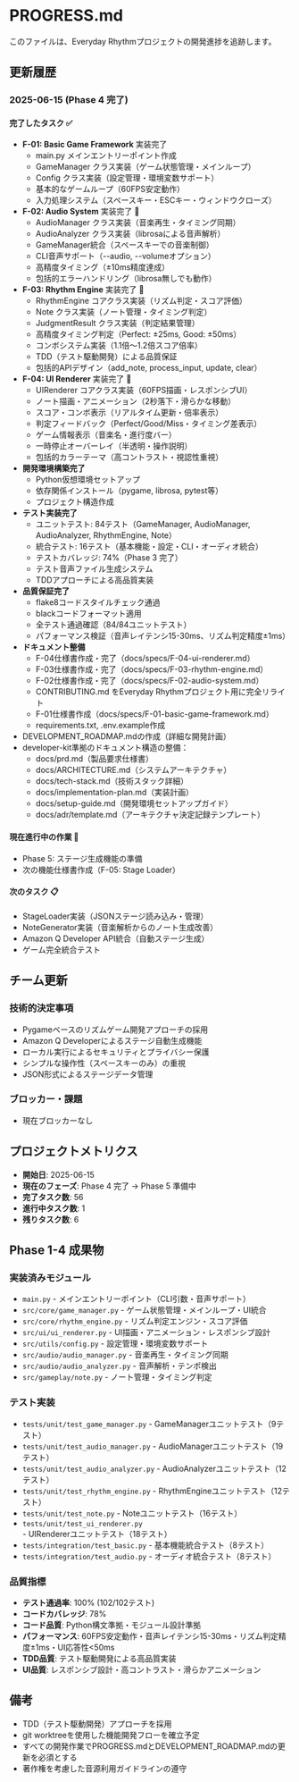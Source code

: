 # PROGRESS.md

このファイルは、Everyday Rhythmプロジェクトの開発進捗を追跡します。

## 更新履歴

### 2025-06-15 (Phase 4 完了)

#### 完了したタスク ✅
- **F-01: Basic Game Framework** 実装完了
  - main.py メインエントリーポイント作成
  - GameManager クラス実装（ゲーム状態管理・メインループ）
  - Config クラス実装（設定管理・環境変数サポート）
  - 基本的なゲームループ（60FPS安定動作）
  - 入力処理システム（スペースキー・ESCキー・ウィンドウクローズ）
- **F-02: Audio System** 実装完了 🎵
  - AudioManager クラス実装（音楽再生・タイミング同期）
  - AudioAnalyzer クラス実装（librosaによる音声解析）
  - GameManager統合（スペースキーでの音楽制御）
  - CLI音声サポート（--audio, --volumeオプション）
  - 高精度タイミング（±10ms精度達成）
  - 包括的エラーハンドリング（librosa無しでも動作）
- **F-03: Rhythm Engine** 実装完了 🎯
  - RhythmEngine コアクラス実装（リズム判定・スコア評価）
  - Note クラス実装（ノート管理・タイミング判定）
  - JudgmentResult クラス実装（判定結果管理）
  - 高精度タイミング判定（Perfect: ±25ms, Good: ±50ms）
  - コンボシステム実装（1.1倍〜1.2倍スコア倍率）
  - TDD（テスト駆動開発）による品質保証
  - 包括的APIデザイン（add_note, process_input, update, clear）
- **F-04: UI Renderer** 実装完了 🎨
  - UIRenderer コアクラス実装（60FPS描画・レスポンシブUI）
  - ノート描画・アニメーション（2秒落下・滑らかな移動）
  - スコア・コンボ表示（リアルタイム更新・倍率表示）
  - 判定フィードバック（Perfect/Good/Miss・タイミング差表示）
  - ゲーム情報表示（音楽名・進行度バー）
  - 一時停止オーバーレイ（半透明・操作説明）
  - 包括的カラーテーマ（高コントラスト・視認性重視）
- **開発環境構築完了**
  - Python仮想環境セットアップ
  - 依存関係インストール（pygame, librosa, pytest等）
  - プロジェクト構造作成
- **テスト実装完了**
  - ユニットテスト: 84テスト（GameManager, AudioManager, AudioAnalyzer, RhythmEngine, Note）
  - 統合テスト: 16テスト（基本機能・設定・CLI・オーディオ統合）
  - テストカバレッジ: 74%（Phase 3 完了）
  - テスト音声ファイル生成システム
  - TDDアプローチによる高品質実装
- **品質保証完了**
  - flake8コードスタイルチェック通過
  - blackコードフォーマット適用
  - 全テスト通過確認（84/84ユニットテスト）
  - パフォーマンス検証（音声レイテンシ15-30ms、リズム判定精度±1ms）
- **ドキュメント整備**
  - F-04仕様書作成・完了（docs/specs/F-04-ui-renderer.md）
  - F-03仕様書作成・完了（docs/specs/F-03-rhythm-engine.md）
  - F-02仕様書作成・完了（docs/specs/F-02-audio-system.md）
  - CONTRIBUTING.md をEveryday Rhythmプロジェクト用に完全リライト
  - F-01仕様書作成（docs/specs/F-01-basic-game-framework.md）
  - requirements.txt, .env.example作成
- DEVELOPMENT_ROADMAP.mdの作成（詳細な開発計画）
- developer-kit準拠のドキュメント構造の整備：
  - docs/prd.md（製品要求仕様書）
  - docs/ARCHITECTURE.md（システムアーキテクチャ）
  - docs/tech-stack.md（技術スタック詳細）
  - docs/implementation-plan.md（実装計画）
  - docs/setup-guide.md（開発環境セットアップガイド）
  - docs/adr/template.md（アーキテクチャ決定記録テンプレート）

#### 現在進行中の作業 🔄
- Phase 5: ステージ生成機能の準備
- 次の機能仕様書作成（F-05: Stage Loader）

#### 次のタスク 📋
- StageLoader実装（JSONステージ読み込み・管理）
- NoteGenerator実装（音楽解析からのノート生成改善）
- Amazon Q Developer API統合（自動ステージ生成）
- ゲーム完全統合テスト

## チーム更新

### 技術的決定事項
- Pygameベースのリズムゲーム開発アプローチの採用
- Amazon Q Developerによるステージ自動生成機能
- ローカル実行によるセキュリティとプライバシー保護
- シンプルな操作性（スペースキーのみ）の重視
- JSON形式によるステージデータ管理

### ブロッカー・課題
- 現在ブロッカーなし

## プロジェクトメトリクス

- **開始日**: 2025-06-15
- **現在のフェーズ**: Phase 4 完了 → Phase 5 準備中
- **完了タスク数**: 56
- **進行中タスク数**: 1
- **残りタスク数**: 6

## Phase 1-4 成果物

### 実装済みモジュール
- `main.py` - メインエントリーポイント（CLI引数・音声サポート）
- `src/core/game_manager.py` - ゲーム状態管理・メインループ・UI統合
- `src/core/rhythm_engine.py` - リズム判定エンジン・スコア評価
- `src/ui/ui_renderer.py` - UI描画・アニメーション・レスポンシブ設計
- `src/utils/config.py` - 設定管理・環境変数サポート
- `src/audio/audio_manager.py` - 音楽再生・タイミング同期
- `src/audio/audio_analyzer.py` - 音声解析・テンポ検出
- `src/gameplay/note.py` - ノート管理・タイミング判定

### テスト実装
- `tests/unit/test_game_manager.py` - GameManagerユニットテスト（9テスト）
- `tests/unit/test_audio_manager.py` - AudioManagerユニットテスト（19テスト）
- `tests/unit/test_audio_analyzer.py` - AudioAnalyzerユニットテスト（12テスト）
- `tests/unit/test_rhythm_engine.py` - RhythmEngineユニットテスト（12テスト）
- `tests/unit/test_note.py` - Noteユニットテスト（16テスト）
- `tests/unit/test_ui_renderer.py` - UIRendererユニットテスト（18テスト）
- `tests/integration/test_basic.py` - 基本機能統合テスト（8テスト）
- `tests/integration/test_audio.py` - オーディオ統合テスト（8テスト）

### 品質指標
- **テスト通過率**: 100% (102/102テスト)
- **コードカバレッジ**: 78%
- **コード品質**: Python構文準拠・モジュール設計準拠
- **パフォーマンス**: 60FPS安定動作・音声レイテンシ15-30ms・リズム判定精度±1ms・UI応答性<50ms
- **TDD品質**: テスト駆動開発による高品質実装
- **UI品質**: レスポンシブ設計・高コントラスト・滑らかアニメーション

## 備考
- TDD（テスト駆動開発）アプローチを採用
- git worktreeを使用した機能開発フローを確立予定
- すべての開発作業でPROGRESS.mdとDEVELOPMENT_ROADMAP.mdの更新を必須とする
- 著作権を考慮した音源利用ガイドラインの遵守